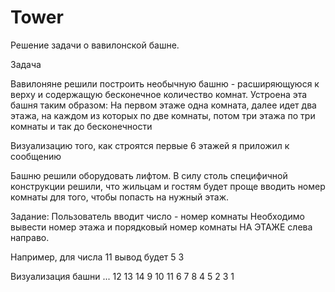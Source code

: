 # Tower
Решение задачи о вавилонской башне.

Задача

Вавилоняне решили построить необычную башню - расширяющуюся к верху и содержащую бесконечное количество комнат. Устроена эта башня таким образом:
На первом этаже одна комната, далее идет два этажа, на каждом из которых по две комнаты, потом три этажа по три комнаты и так до бесконечности

Визуализацию того, как строятся первые 6 этажей я приложил к сообщению

Башню решили оборудовать лифтом. В силу столь специфичной конструкции решили, что жильцам и гостям будет проще вводить номер комнаты для того, чтобы попасть на нужный этаж.

Задание:
Пользователь вводит число - номер комнаты
Необходимо вывести номер этажа и порядковый номер комнаты НА ЭТАЖЕ слева направо.

Например, для числа 11 вывод будет 5 3

Визуализация башни 
...
12 13 14
9 10 11
6 7 8
4 5
2 3
1
